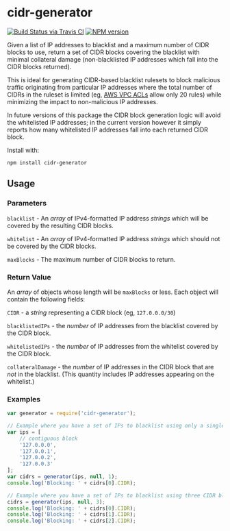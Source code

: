 # cidr-generator
[![Build Status via Travis CI](https://travis-ci.org/Furchin/CIDR-Generator.svg?branch=master)](https://travis-ci.org/Furchin/CIDR-Generator)
[![NPM version](http://img.shields.io/npm/v/cidr-generator.svg)](https://www.npmjs.org/package/cidr-generator)

Given a list of IP addresses to blacklist and a maximum number of CIDR blocks to use, return a set of CIDR blocks
covering the blacklist with minimal collateral damage (non-blacklisted IP addresses which fall into the CIDR blocks returned).

This is ideal for generating CIDR-based blacklist rulesets to block malicious traffic originating from particular IP addresses where
the total number of CIDRs in the ruleset is limited (eg, [AWS VPC ACLs](http://docs.aws.amazon.com/AmazonVPC/latest/UserGuide/VPC_ACLs.html) allow only 20 rules) while minimizing the impact to non-malicious IP addresses.

In future versions of this package the CIDR block generation logic will avoid the whitelisted IP addresses; in the current version however it simply reports how many whitelisted IP addresses fall into each returned CIDR block.

Install with:

    npm install cidr-generator

## Usage
### Parameters
`blacklist` - An _array_ of IPv4-formatted IP address _strings_ which will be covered by the resulting CIDR blocks.

`whitelist` - An _array_ of IPv4-formatted IP address _strings_ which should not be covered by the CIDR blocks.

`maxBlocks` - The maximum number of CIDR blocks to return.

### Return Value
An _array_ of objects whose length will be `maxBlocks` or less. Each object will contain the following fields:

`CIDR` - a _string_ representing a CIDR block (eg, `127.0.0.0/30`)

`blacklistedIPs` - the _number_ of IP addresses from the blacklist covered by the CIDR block.

`whitelistedIPs` - the _number_ of IP addresses from the whitelist covered by the CIDR block.

`collateralDamage` - the _number_ of IP addresses in the CIDR block that are *not* in the blacklist. (This quantity includes IP addresses appearing on the whitelist.)

### Examples
```js
var generator = require('cidr-generator');

// Example where you have a set of IPs to blacklist using only a single CIDR block:
var ips = [
    // contiguous block
    '127.0.0.0',
    '127.0.0.1',
    '127.0.0.2',
    '127.0.0.3'
];
var cidrs = generator(ips, null, 1);
console.log('Blocking: ' + cidrs[0].CIDR);

// Example where you have a set of IPs to blacklist using three CIDR blocks:
cidrs = generator(ips, null, 3);
console.log('Blocking: ' + cidrs[0].CIDR);
console.log('Blocking: ' + cidrs[1].CIDR);
console.log('Blocking: ' + cidrs[2].CIDR);
```
